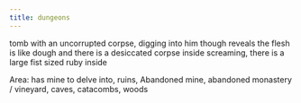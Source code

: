 ```yaml
---
title: dungeons
---
```




tomb with an uncorrupted corpse, digging into him though reveals the flesh is like dough and there is a desiccated corpse inside screaming, there is a large fist sized ruby inside 


Area: has mine to delve into, ruins, 
Abandoned mine, abandoned monastery / vineyard, caves, catacombs, woods 


